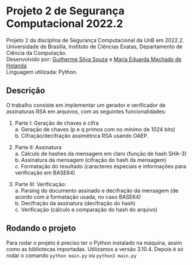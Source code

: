 # Projeto 2 de Segurança Computacional 2022.2
Projeto 2 da disciplina de Segurança Computacional da UnB em 2022.2. \
Universidade de Brasília, Instituto de Ciências Exatas, Departamento de Ciência da Computação. \
Desenvolvido por: [Guilherme Silva Souza](https://github.com/gss214) e [Maria Eduarda Machado de Holanda](https://github.com/dudaholandah) \
Linguagem utilizada: Python.

## Descrição

O trabalho consiste em implementar um gerador e verificador de assinaturas RSA em arquivos, com as seguintes funcionalidades: 

1. Parte I: Geração de chaves e cifra \
  a. Geração de chaves (p e q primos com no mínimo de 1024 bits) \
  b. Cifração/decifração assimétrica RSA usando OAEP. 

2. Parte II: Assinatura \
  a. Cálculo de hashes da mensagem em claro (função de hash SHA-3)  \
  b. Assinatura da mensagem (cifração do hash da mensagem) \
  c. Formatação do resultado (caracteres especiais e informações para verificação em BASE64) 

3.  Parte III: Verificação: \
  a. Parsing do documento assinado e decifração da mensagem (de acordo com a formatação usada, no caso BASE64) \
  b. Decifração da assinatura (decifração do hash) \
  c. Verificação (cálculo e comparação do hash do arquivo)
  
 ## Rodando o projeto
 
 Para rodar o projeto é preciso ter o Python instalado na máquina, assim como as bibliotecas importadas. Utilizamos a versão 3.10.4. Depois é só rodar o comando `python main.py` ou `python3 main.py`
